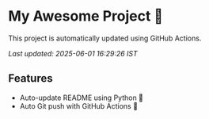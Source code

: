 # My Awesome Project 🚀

This project is automatically updated using GitHub Actions.

_Last updated: 2025-06-01 16:29:26 IST_

## Features
- Auto-update README using Python 🐍
- Auto Git push with GitHub Actions 🤖
